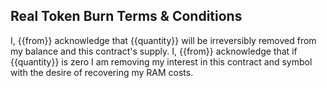 ## Real Token Burn Terms & Conditions

I, {{from}} acknowledge that {{quantity}} will be irreversibly removed from my balance and this contract's supply.
I, {{from}} acknowledge that if {{quantity}} is zero I am removing my interest in this contract and symbol with the desire of recovering my RAM costs.

